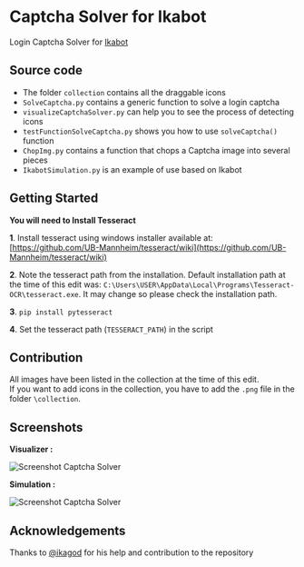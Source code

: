 # Captcha Solver for Ikabot
Login Captcha Solver for [Ikabot](https://github.com/physics-sp/ikabot)
## Source code
 - The folder `collection` contains all the draggable icons
 - `SolveCaptcha.py` contains a generic function to solve a login captcha
 - `visualizeCaptchaSolver.py` can help you to see the process of detecting icons
 - `testFunctionSolveCaptcha.py` shows you how to use `solveCaptcha()` function
 - `ChopImg.py` contains a function that chops a Captcha image into several pieces
 - `IkabotSimulation.py` is an example of use based on Ikabot
## Getting Started
**You will need to Install Tesseract**

**1**. Install tesseract using windows installer available at:  [https://github.com/UB-Mannheim/tesseract/wiki](https://github.com/UB-Mannheim/tesseract/wiki)

**2**. Note the tesseract path from the installation. Default installation path at the time of this edit was:  `C:\Users\USER\AppData\Local\Programs\Tesseract-OCR\tesseract.exe`. It may change so please check the installation path.

**3**.  `pip install pytesseract`

**4**. Set the tesseract path (`TESSERACT_PATH`) in the script
## Contribution
All images have been listed in the collection at the time of this edit.</br>
If you want to add icons in the collection, you have to add the `.png` file in the folder `\collection`.

## Screenshots
**Visualizer :**

![Screenshot Captcha Solver](https://i.ibb.co/ByT6fp6/Captcha-Solver.png)

**Simulation :**

![Screenshot Captcha Solver](https://i.ibb.co/nC5kNWg/2021-07-27-09-07-05-Window.png)

## Acknowledgements
Thanks to [@ikagod](https://github.com/ikagod) for his help and contribution to the repository
